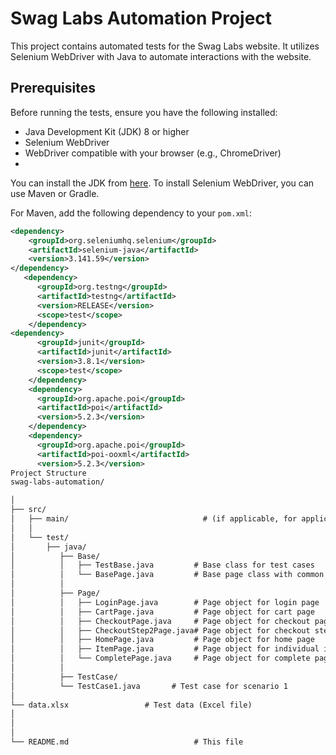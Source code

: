 # Swag Labs Automation Project

This project contains automated tests for the Swag Labs website. It utilizes Selenium WebDriver with Java to automate interactions with the website.


## Prerequisites

Before running the tests, ensure you have the following installed:
- Java Development Kit (JDK) 8 or higher
- Selenium WebDriver
- WebDriver compatible with your browser (e.g., ChromeDriver)
- 
You can install the JDK from [here](https://www.oracle.com/java/technologies/javase-downloads.html). To install Selenium WebDriver, you can use Maven or Gradle.

For Maven, add the following dependency to your `pom.xml`:
```xml
<dependency>
    <groupId>org.seleniumhq.selenium</groupId>
    <artifactId>selenium-java</artifactId>
    <version>3.141.59</version>
</dependency>
   <dependency>
      <groupId>org.testng</groupId>
      <artifactId>testng</artifactId>
      <version>RELEASE</version>
      <scope>test</scope>
    </dependency>
<dependency>
      <groupId>junit</groupId>
      <artifactId>junit</artifactId>
      <version>3.8.1</version>
      <scope>test</scope>
    </dependency>
    <dependency>
      <groupId>org.apache.poi</groupId>
      <artifactId>poi</artifactId>
      <version>5.2.3</version>
    </dependency>
    <dependency>
      <groupId>org.apache.poi</groupId>
      <artifactId>poi-ooxml</artifactId>
      <version>5.2.3</version>
Project Structure
swag-labs-automation/

│
├── src/
│   ├── main/                              # (if applicable, for application code)
│   │
│   └── test/
│       ├── java/
│          ├── Base/
│          │   ├── TestBase.java         # Base class for test cases
│          │   └── BasePage.java         # Base page class with common functionality
│          │
│          ├── Page/
│          │   ├── LoginPage.java        # Page object for login page
│          │   ├── CartPage.java         # Page object for cart page
│          │   ├── CheckoutPage.java     # Page object for checkout page
│          │   ├── CheckoutStep2Page.java# Page object for checkout step 2 page
│          │   ├── HomePage.java         # Page object for home page
│          │   ├── ItemPage.java         # Page object for individual item page
│          │   └── CompletePage.java     # Page object for complete page
│          │
│          ├── TestCase/
│          └── TestCase1.java       # Test case for scenario 1
│      
└── data.xlsx                 # Test data (Excel file)
│       
│          
│
└── README.md                            # This file




